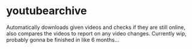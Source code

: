 # youtubearchive
Automatically downloads given videos and checks if they are still online, also compares the videos to report on any video changes. 
Currently wip, probably gonna be finished in like 6 months...
